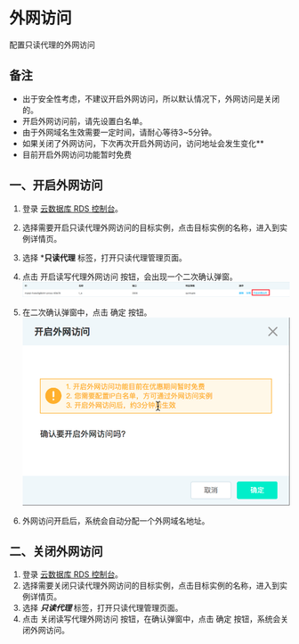 # 外网访问
配置只读代理的外网访问

## 备注
- 出于安全性考虑，不建议开启外网访问，所以默认情况下，外网访问是关闭的。
- 开启外网访问前，请先设置白名单。
- 由于外网域名生效需要一定时间，请耐心等待3~5分钟。
- 如果关闭了外网访问，下次再次开启外网访问，访问地址会发生变化**
- 目前开启外网访问功能暂时免费

## 一、开启外网访问
1. 登录 [云数据库 RDS 控制台](https://rds-console.jdcloud.com/database)。
2. 选择需要开启只读代理外网访问的目标实例，点击目标实例的名称，进入到实例详情页。
3. 选择 ***只读代理** 标签，打开只读代理管理页面。
4. 点击 开启读写代理外网访问 按钮，会出现一个二次确认弹窗。
![外网访问1](../../../../../image/RDS/Internet-Access-ReadOnlyProxy-default.png)

5. 在二次确认弹窗中，点击 确定 按钮。
![外网访问2](../../../../../image/RDS/Internet-Access-ReadOnlyProxy-open.png)

6. 外网访问开启后，系统会自动分配一个外网域名地址。

## 二、关闭外网访问
1. 登录 [云数据库 RDS 控制台](https://rds-console.jdcloud.com/database)。
2. 选择需要关闭只读代理外网访问的目标实例，点击目标实例的名称，进入到实例详情页。
3. 选择 ***只读代理*** 标签，打开只读代理管理页面。
4. 点击 关闭读写代理外网访问 按钮，在确认弹窗中，点击 确定 按钮，系统会关闭外网访问。

